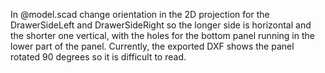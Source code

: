 In @model.scad change orientation in the 2D projection for the DrawerSideLeft and DrawerSideRight so the longer side is horizontal and the shorter one vertical, with the holes for the bottom panel running in the lower part of the panel. Currently, the exported DXF shows the panel rotated 90 degrees so it is difficult to read.
